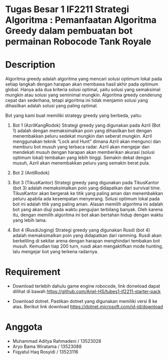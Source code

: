 # Tugas Besar 1 IF2211 Strategi Algoritma : Pemanfaatan Algoritma Greedy dalam pembuatan bot permainan Robocode Tank Royale

# Description
Algoritma greedy adalah algoritma yang mencari solusi optimum lokal pada setiap langkah dengan harapan akan membawa hasil akhir pada optimum global. Hanya ada dua kriteria solusi optimal, yaitu solusi yang semaksimal mungkin atau solusi yang seminimal mungkin. Algoritma greedy cenderung cepat dan sederhana, tetapi algoritma ini tidak menjamin solusi yang dihasilkan adalah solusi yang paling optimal.

Bot yang kami buat memiliki strategy greedy yang berbeda, yaitu:

1. Bot 1 (AzrilKangRodok)
   Strategi greedy yang digunakan pada Azril (Bot 1) adalah dengan memaksimalkan poin yang dihasilkan bot dengan menembakkan peluru sedekat mungkin dan seberat mungkin. Azril menggunakan teknik “Lock and Hunt” dimana Azril akan mengunci dan memburu bot musuh yang terbaca radar. Azril akan mengejar dan mendekati musuh dengan harapan akan memberikan akurasi (solusi optimum lokal) tembakan yang lebih tinggi. Semakin dekat dengan musuh, Azril akan menembakkan peluru yang semakin berat pula.


3. Bot 2 (AntiRodok)


4. Bot 3 (TikusKantor)
    Strategi greedy yang digunakan pada TikusKantor (bot 3) adalah memaksimalkan poin yang didapatkan dari survival time. TikusKantor akan bergerak ke titik yang paling aman dan menembakkan peluru apabila ada kesempatan menyerang. Solusi optimum lokal pada bot ini adalah titik yang paling aman. Alasan memilih algoritma ini adalah bot yang akan diuji pada waktu pengujian terbilang banyak. Oleh karena itu, dengan memilih algoritma ini bot akan bertahan hidup dengan waktu yang lebih lama.

5. Bot 4 (RusdiJoging)
   Strategi greedy yang digunakan Rusdi (bot 4) adalah memaksimalkan poin yang didapatkan dari ramming. Rusdi akan berkeliling di sekitar arena dengan harapan menghindari tembakan bot musuh. Kemudian tiap 200 turn, rusdi akan mengaktifkan mode hunting, lalu mengejar bot yang terkena radarnya.

# Requirement
- Download terlebih dahulu game engine robocode, link donwload dapat dilihat di bawah
  https://github.com/Ariel-HS/tubes1-if2211-starter-pack

- Download dotnet. Pastikan dotnet yang digunakan memiliki versi 8 ke atas. Berikut link download
  https://dotnet.microsoft.com/id-id/download



# Anggota
- Muhammad Aditya Rahmadeni / 13523028
- Aryo Bama Wiratama / 13523088
- Fiqyatul Haq Rosyidi / 13523116
